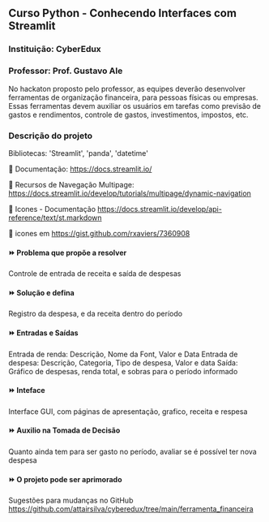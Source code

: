 ## Curso Python - Conhecendo Interfaces com Streamlit
### Instituição: CyberEdux
### Professor: Prof. Gustavo Ale

No hackaton proposto pelo professor, as equipes deverão desenvolver ferramentas de organização financeira, para pessoas físicas ou empresas. Essas ferramentas devem auxiliar os usuários em tarefas como previsão de gastos e rendimentos, controle de gastos, investimentos, impostos, etc.  

### Descrição do projeto
Bibliotecas: 'Streamlit', 'panda', 'datetime'

:round_pushpin: Documentação: https://docs.streamlit.io/

:round_pushpin: Recursos de Navegação Multipage: https://docs.streamlit.io/develop/tutorials/multipage/dynamic-navigation

:round_pushpin: Icones - Documentação https://docs.streamlit.io/develop/api-reference/text/st.markdown

:round_pushpin: icones em https://gist.github.com/rxaviers/7360908

#### :fast_forward: Problema que propõe a resolver
Controle de entrada de receita e saída de despesas

#### :fast_forward: Solução e defina
Registro da despesa, e da receita dentro do período 

#### :fast_forward: Entradas e Saídas
Entrada de renda: Descrição, Nome da Font, Valor e Data
Entrada de despesa: Descrição, Categoria, Tipo de despesa, Valor e data
Saída: Gráfico de despesas, renda total, e sobras para o período informado

#### :fast_forward: Inteface
Interface GUI, com páginas de apresentação, grafico, receita e respesa

#### :fast_forward: Auxilio na Tomada de Decisão
Quanto ainda tem para ser gasto no período, avaliar se é possível ter nova despesa

#### :fast_forward: O projeto pode ser aprimorado
Sugestões para mudanças no GitHub
https://github.com/attairsilva/cyberedux/tree/main/ferramenta_financeira

